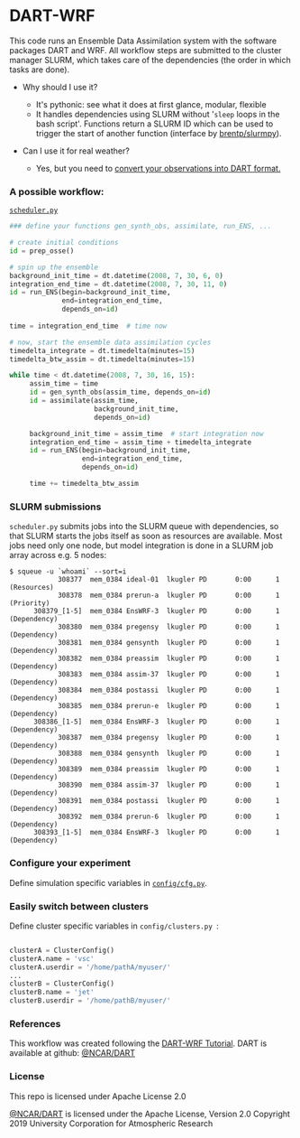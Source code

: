 # DART-WRF

This code runs an Ensemble Data Assimilation system with the software packages DART and WRF. All workflow steps are submitted to the cluster manager SLURM, which takes care of the dependencies (the order in which tasks are done).

- Why should I use it?
  - It's pythonic: see what it does at first glance, modular, flexible
  - It handles dependencies using SLURM without '`sleep` loops in the bash script'. 
Functions return a SLURM ID which can be used to trigger the start of another function (interface by [brentp/slurmpy](https://github.com/brentp/slurmpy)).

- Can I use it for real weather?
  -  Yes, but you need to [convert your observations into DART format.](https://dart.ucar.edu/pages/Observations.html#obs_real)

### A possible workflow:
[`scheduler.py`](https://github.com/lkugler/DART-WRF/blob/master/scheduler.py) 
```python
### define your functions gen_synth_obs, assimilate, run_ENS, ...

# create initial conditions
id = prep_osse()  

# spin up the ensemble
background_init_time = dt.datetime(2008, 7, 30, 6, 0)
integration_end_time = dt.datetime(2008, 7, 30, 11, 0)
id = run_ENS(begin=background_init_time,
             end=integration_end_time,
             depends_on=id)
             
time = integration_end_time  # time now

# now, start the ensemble data assimilation cycles
timedelta_integrate = dt.timedelta(minutes=15)
timedelta_btw_assim = dt.timedelta(minutes=15)

while time < dt.datetime(2008, 7, 30, 16, 15):
     assim_time = time
     id = gen_synth_obs(assim_time, depends_on=id)
     id = assimilate(assim_time,
                     background_init_time,
                     depends_on=id)

     background_init_time = assim_time  # start integration now
     integration_end_time = assim_time + timedelta_integrate
     id = run_ENS(begin=background_init_time,
                  end=integration_end_time,
                  depends_on=id)

     time += timedelta_btw_assim
```

### SLURM submissions
`scheduler.py` submits jobs into the SLURM queue with dependencies, so that SLURM starts the jobs itself as soon as resources are available. Most jobs need only one node, but model integration is done in a SLURM job array across e.g. 5 nodes:
```
$ squeue -u `whoami` --sort=i
            308377  mem_0384 ideal-01  lkugler PD       0:00      1 (Resources)
            308378  mem_0384 prerun-a  lkugler PD       0:00      1 (Priority)
      308379_[1-5]  mem_0384 EnsWRF-3  lkugler PD       0:00      1 (Dependency)
            308380  mem_0384 pregensy  lkugler PD       0:00      1 (Dependency)
            308381  mem_0384 gensynth  lkugler PD       0:00      1 (Dependency)
            308382  mem_0384 preassim  lkugler PD       0:00      1 (Dependency)
            308383  mem_0384 assim-37  lkugler PD       0:00      1 (Dependency)
            308384  mem_0384 postassi  lkugler PD       0:00      1 (Dependency)
            308385  mem_0384 prerun-e  lkugler PD       0:00      1 (Dependency)
      308386_[1-5]  mem_0384 EnsWRF-3  lkugler PD       0:00      1 (Dependency)
            308387  mem_0384 pregensy  lkugler PD       0:00      1 (Dependency)
            308388  mem_0384 gensynth  lkugler PD       0:00      1 (Dependency)
            308389  mem_0384 preassim  lkugler PD       0:00      1 (Dependency)
            308390  mem_0384 assim-37  lkugler PD       0:00      1 (Dependency)
            308391  mem_0384 postassi  lkugler PD       0:00      1 (Dependency)
            308392  mem_0384 prerun-6  lkugler PD       0:00      1 (Dependency)
      308393_[1-5]  mem_0384 EnsWRF-3  lkugler PD       0:00      1 (Dependency)
```

### Configure your experiment
Define simulation specific variables in [`config/cfg.py`](https://github.com/lkugler/DART-WRF/blob/master/config/cfg.py).

### Easily switch between clusters
Define cluster specific variables in `config/clusters.py `:
```python

clusterA = ClusterConfig()
clusterA.name = 'vsc'
clusterA.userdir = '/home/pathA/myuser/'
...
clusterB = ClusterConfig()
clusterB.name = 'jet'
clusterB.userdir = '/home/pathB/myuser/'
```


### References
This workflow was created following the [DART-WRF Tutorial](http://www.image.ucar.edu/wrfdart/tutorial/).
DART is available at github: [@NCAR/DART](https://github.com/NCAR/DART)

### License
This repo is licensed under Apache License 2.0

[@NCAR/DART](https://github.com/NCAR/DART) is licensed under the Apache License, Version 2.0
Copyright 2019 University Corporation for Atmospheric Research
